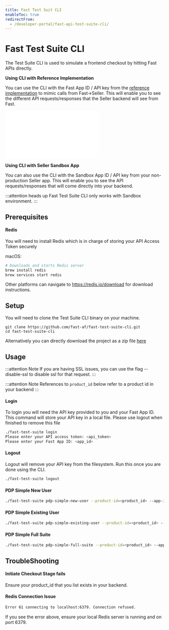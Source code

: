 ```yaml
---
title: Fast Test Suit CLI
enableToc: true
redirectFrom:
  - /developer-portal/fast-api-test-suite-cli/
---
```


# Fast Test Suite CLI

The Test Suite CLI is used to simulate a frontend checkout by hitting Fast APIs directly.

**Using CLI with Reference Implementation**

You can use the CLI with the Fast App ID / API key from the [reference implementation](/developer-portal/for-developers/custom-integration/setup/authenticate.md) to mimic calls from Fast->Seller. This will enable you to see the different API requests/responses that the Seller backend will see from Fast.

<embed src="/reusables/for-developers/_fast_app_id.md" />

**Using CLI with Seller Sandbox App**

You can also use the CLI with the Sandbox App ID / API key from your non-production Seller app. This will enable you to see the API requests/responses that will come directly into your backend.

:::attention heads up
Fast Test Suite CLI only works with Sandbox environment.
:::

## Prerequisites

#### Redis

You will need to install Redis which is in charge of storing your API Access Token securely

macOS:

```bash
# Downloads and starts Redis server
brew install redis
brew services start redis
```

Other platforms can navigate to https://redis.io/download for download instructions.

## Setup

You will need to clone the Test Suite CLI binary on your machine.

```
git clone https://github.com/fast-af/fast-test-suite-cli.git
cd fast-test-suite-cli
```

Alternatively you can directly download the project as a zip file [here](https://github.com/fast-af/fast-test-suite-cli/archive/refs/heads/main.zip)

## Usage

:::attention Note
If you are having SSL issues, you can use the flag --disable-ssl to disable ssl for that request.
:::

:::attention Note
References to `product_id` below refer to a product id in your backend
:::

#### Login

To login you will need the API key provided to you and your Fast App ID.
This command will store your API key in a local file. Please use logout when finished to remove this file

```bash
./fast-test-suite login
Please enter your API access token: <api_token>
Please enter your Fast App ID: <app_id>
```

#### Logout

Logout will remove your API key from the filesystem. Run this once you are done using the CLI.

```bash
./fast-test-suite logout
```

#### PDP Simple New User

```bash
./fast-test-suite pdp-simple-new-user --product-id=<product_id> --app-id=<app_id>
```

#### PDP Simple Existing User

```bash
./fast-test-suite pdp-simple-existing-user --product-id=<product_id> --app-id=<app_id>
```

#### PDP Simple Full Suite

```bash
./fast-test-suite pdp-simple-full-suite --product-id=<product_id> --app-id=<app_id>
```

## TroubleShooting

#### Initiate Checkout Stage fails

Ensure your product_id that you list exists in your backend.

#### Redis Connection Issue

```bash
Error 61 connecting to localhost:6379. Connection refused.
```

If you see the error above, ensure your local Redis server is running and on port 6379.
